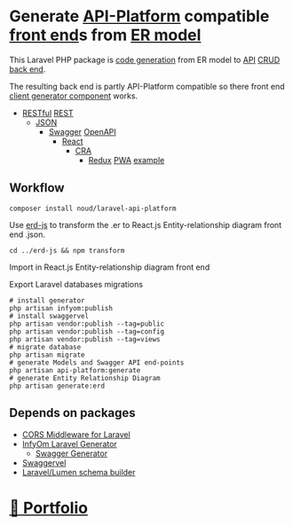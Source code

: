 # Generate [API-Platform](http://api-platform.com) compatible [front end](http://en.wikipedia.org/wiki/Front_end_and_back_end)s from [ER model](http://en.wikipedia.org/wiki/Entity%E2%80%93relationship_model)

This Laravel PHP package is [code generation](http://en.wikipedia.org/wiki/Code_generation_(compiler)) from ER model to [API](http://en.wikipedia.org/wiki/API) [CRUD](http://en.wikipedia.org/wiki/Create,_read,_update_and_delete) [back end](http://en.wikipedia.org/wiki/Front_end_and_back_end).

The resulting back end is partly API-Platform compatible so there front end [client generator component](http://api-platform.com/docs/client-generator) works.

* [RESTful](http://en.wikipedia.org/wiki/Representational_state_transfer) [REST](http://en.wikipedia.org/wiki/REST)
    * [JSON](http://en.wikipedia.org/wiki/JSON)
        * [Swagger](http://swagger.io) [OpenAPI](http://swagger.io/resources/open-api)
            * [React](http://reactjs.org)
                * [CRA](http://create-react-app.dev)
                    <!-- - [React-Admin](http://marmelab.com/react-admin) [example](http://github.com/noud/react-admin-openapi/blob/master/README.md) -->
                    - [Redux](http://redux.js.org) [PWA](http://en.wikipedia.org/wiki/Progressive_web_applications) [example](http://github.com/noud/react-redux-openapi-politie/blob/master/README.md)
                <!-- - [Next.js](http://nextjs.org) [Express](http://expressjs.com) [front end example](http://github.com/noud/react-next-express-openapi/blob/master/README.md) -->
            <!-- - [Vue.js](http://vuejs.org) [Single-page application (SPA)](http://en.wikipedia.org/wiki/Single-page_application), [web application or site example](http://github.com/noud/vue-openapi/blob/master/README.md) -->

## Workflow

```
composer install noud/laravel-api-platform
```

Use [erd-js](https://github.com/noud/erd-js) to transform the .er to React.js Entity-relationship diagram front end .json.
```
cd ../erd-js && npm transform
```

Import in React.js Entity-relationship diagram front end

Export Laravel databases migrations

```
# install generator
php artisan infyom:publish
# install swaggervel
php artisan vendor:publish --tag=public
php artisan vendor:publish --tag=config
php artisan vendor:publish --tag=views
# migrate database
php artisan migrate
# generate Models and Swagger API end-points
php artisan api-platform:generate
# generate Entity Relationship Diagram
php artisan generate:erd
```

## Depends on packages

* [CORS Middleware for Laravel](https://github.com/fruitcake/laravel-cors)
* [InfyOm Laravel Generator](http://github.com/infyomlabs/laravel-generator)
    * [Swagger Generator](http://github.com/infyomlabs/swagger-generator)
* [Swaggervel](http://github.com/appointer/swaggervel)
* [Laravel/Lumen schema builder](http://github.com/Agontuk/schema-builder)

# [📁 Portfolio](http://github.com/noud/portfolio#portfolio-repositories-index)